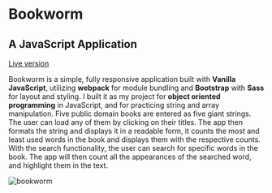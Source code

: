 # Bookworm

## A JavaScript Application

[Live version](https://tommyn987.github.io/bookworm/dist/)

Bookworm is a simple, fully responsive application built with **Vanilla JavaScript**, utilizing **webpack** for module bundling and **Bootstrap** with **Sass** for layout and styling. I built it as my project for **object oriented programming** in JavaScript, and for practicing string and array manipulation. Five public domain books are entered as five giant strings. The user can load any of them by clicking on their titles. The app then formats the string and displays it in a readable form, it counts the most and least used words in the book and displays them with the respective counts. With the search functionality, the user can search for specific words in the book. The app will then count all the appearances of the searched word, and highlight them in the text.

![bookworm](https://user-images.githubusercontent.com/96293671/178834162-3e2edcb7-eb8e-4c58-abd6-17ebcdd105e0.png)
